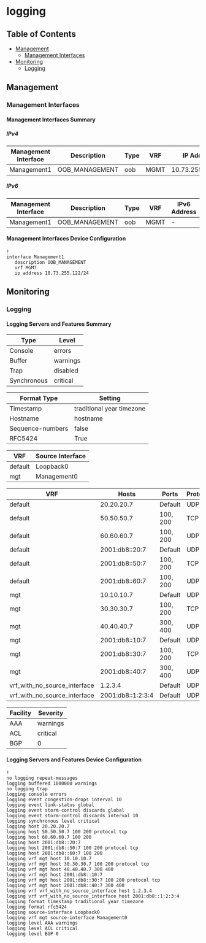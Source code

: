 # logging

## Table of Contents

- [Management](#management)
  - [Management Interfaces](#management-interfaces)
- [Monitoring](#monitoring)
  - [Logging](#logging-1)

## Management

### Management Interfaces

#### Management Interfaces Summary

##### IPv4

| Management Interface | Description | Type | VRF | IP Address | Gateway |
| -------------------- | ----------- | ---- | --- | ---------- | ------- |
| Management1 | OOB_MANAGEMENT | oob | MGMT | 10.73.255.122/24 | 10.73.255.2 |

##### IPv6

| Management Interface | Description | Type | VRF | IPv6 Address | IPv6 Gateway |
| -------------------- | ----------- | ---- | --- | ------------ | ------------ |
| Management1 | OOB_MANAGEMENT | oob | MGMT | - | - |

#### Management Interfaces Device Configuration

```eos
!
interface Management1
   description OOB_MANAGEMENT
   vrf MGMT
   ip address 10.73.255.122/24
```

## Monitoring

### Logging

#### Logging Servers and Features Summary

| Type | Level |
| -----| ----- |
| Console | errors |
| Buffer | warnings |
| Trap | disabled |
| Synchronous | critical |

| Format Type | Setting |
| ----------- | ------- |
| Timestamp | traditional year timezone |
| Hostname | hostname |
| Sequence-numbers | false |
| RFC5424 | True |

| VRF | Source Interface |
| --- | ---------------- |
| default | Loopback0 |
| mgt | Management0 |

| VRF | Hosts | Ports | Protocol |
| --- | ----- | ----- | -------- |
| default | 20.20.20.7 | Default | UDP |
| default | 50.50.50.7 | 100, 200 | TCP |
| default | 60.60.60.7 | 100, 200 | UDP |
| default | 2001:db8::20:7 | Default | UDP |
| default | 2001:db8::50:7 | 100, 200 | TCP |
| default | 2001:db8::60:7 | 100, 200 | UDP |
| mgt | 10.10.10.7 | Default | UDP |
| mgt | 30.30.30.7 | 100, 200 | TCP |
| mgt | 40.40.40.7 | 300, 400 | UDP |
| mgt | 2001:db8::10:7 | Default | UDP |
| mgt | 2001:db8::30:7 | 100, 200 | TCP |
| mgt | 2001:db8::40:7 | 300, 400 | UDP |
| vrf_with_no_source_interface | 1.2.3.4 | Default | UDP |
| vrf_with_no_source_interface | 2001:db8::1:2:3:4 | Default | UDP |

| Facility | Severity |
| -------- | -------- |
| AAA | warnings |
| ACL | critical |
| BGP | 0 |

#### Logging Servers and Features Device Configuration

```eos
!
no logging repeat-messages
logging buffered 1000000 warnings
no logging trap
logging console errors
logging event congestion-drops interval 10
logging event link-status global
logging event storm-control discards global
logging event storm-control discards interval 10
logging synchronous level critical
logging host 20.20.20.7
logging host 50.50.50.7 100 200 protocol tcp
logging host 60.60.60.7 100 200
logging host 2001:db8::20:7
logging host 2001:db8::50:7 100 200 protocol tcp
logging host 2001:db8::60:7 100 200
logging vrf mgt host 10.10.10.7
logging vrf mgt host 30.30.30.7 100 200 protocol tcp
logging vrf mgt host 40.40.40.7 300 400
logging vrf mgt host 2001:db8::10:7
logging vrf mgt host 2001:db8::30:7 100 200 protocol tcp
logging vrf mgt host 2001:db8::40:7 300 400
logging vrf vrf_with_no_source_interface host 1.2.3.4
logging vrf vrf_with_no_source_interface host 2001:db8::1:2:3:4
logging format timestamp traditional year timezone
logging format rfc5424
logging source-interface Loopback0
logging vrf mgt source-interface Management0
logging level AAA warnings
logging level ACL critical
logging level BGP 0
```
